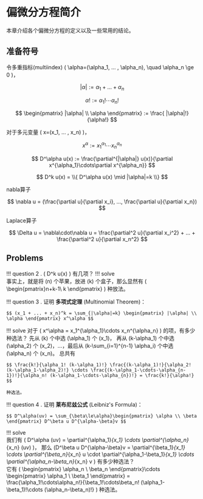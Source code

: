 # 偏微分方程简介

本章介绍各个偏微分方程的定义以及一些常用的结论。

## 准备符号

令多重指标(multiindex) \( \alpha=(\alpha_1, ... , \alpha_n), \quad \alpha_n \ge 0 \)，

$$ |\alpha| := \alpha_1 + ... + \alpha_n $$

$$ \alpha ! := \alpha_1!\cdots\alpha_n! $$

$$ \begin{pmatrix} |\alpha| \\ \alpha \end{pmatrix} := \frac{ |\alpha|!}{\alpha!} $$

对于多元变量 \( x=(x_1, ... , x_n) \)，

$$ x^\alpha := x_1^{\alpha_1}\cdots x_n^{\alpha_n} $$

$$ D^\alpha u(x) := \frac{\partial^{|\alpha|} u(x)}{\partial x^{\alpha_1}\cdots\partial x^{\alpha_n}} $$

$$ D^k u(x) = \\{ D^\alpha u(x) \mid |\alpha|=k \\} $$

nabla算子

$$ \nabla u = (\frac{\partial u}{\partial x_i}, ..., \frac{\partial u}{\partial x_n}) $$

Laplace算子

$$ \Delta u = \nabla\cdot\nabla u = \frac{\partial^2 u}{\partial x_i^2} + ... + \frac{\partial^2 u}{\partial x_n^2} $$

## Problems

!!! question
    2 . \( D^k u(x) \) 有几项？
!!! solve  
    事实上，就是将 \(n\) 个苹果，放进 \(k\) 个盒子，那么显然有 \( \begin{pmatrix}n+k-1\\ k \end{pmatrix} \) 种放法。 

!!! question
    3 . 证明 **多项式定理** (Multinomial Theorem)：

    $$ (x_1 + ... + x_n)^k = \sum_{|\alpha|=k} \begin{pmatrix} |\alpha| \\ \alpha \end{pmatrix} x^\alpha $$

!!! solve
    对于 \( x^\alpha = x_1^{\alpha_1}\cdots x_n^{\alpha_n} \) 的项，有多少种选法？
    先从 \(k\) 个中选 \(\alpha_1\) 个 \(x_1\)， 再从 \(k-\alpha_1\) 个中选 \(\alpha_2\) 个 \(x_2\)，...，最后从 \(k-\sum_{i=1}^{n-1} \alpha_i\) 个中选 \(\alpha_n\) 个 \(x_n\)。
    总共有 
    
    $$ \frac{k!}{\alpha_1! (k-\alpha_1)!} \frac{(k-\alpha_1)!}{\alpha_2! (k-\alpha_1-\alpha_2)!} \cdots \frac{(k-\alpha_1-\cdots-\alpha_{n-1})!}{\alpha_n! (k-\alpha_1-\cdots-\alpha_{n})!} = \frac{k!}{\alpha!} $$ 
    
    种选法。 

!!! question
    4 . 证明 **莱布尼兹公式** (Leibniz's Formula)：

    $$ D^\alpha(uv) = \sum_{\beta\le\alpha}\begin{pmatrix} \alpha \\ \beta \end{pmatrix} D^\beta u D^{\alpha-\beta}v $$

!!! solve  
    我们有 \( D^\alpha (uv) = \partial^{\alpha_1}_{x_1} \cdots \partial^{\alpha_n}_{x_n} (uv) \)， 那么 \(D^\beta u D^{\alpha-\beta}v = \partial^{\beta_1}_{x_1} \cdots \partial^{\beta_n}_{x_n} u \cdot \partial^{\alpha_1-\beta_1}_{x_1} \cdots \partial^{\alpha_n-\beta_n}_{x_n} v \) 有多少种选法？   
    它有 \( \begin{pmatrix} \alpha_n \\ \beta_n \end{pmatrix}\cdots \begin{pmatrix} \alpha_1 \\ \beta_1 \end{pmatrix}  = \frac{\alpha_1!\cdots\alpha_n!}{\beta_1!\cdots\beta_n! (\alpha_1-\beta_1)!\cdots (\alpha_n-\beta_n)!} \)
    种选法。 
